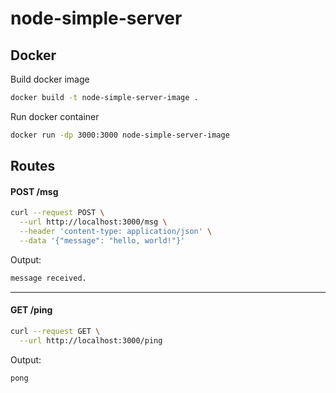 # node-simple-server

## Docker

Build docker image
```sh
docker build -t node-simple-server-image .
```

Run docker container
```sh
docker run -dp 3000:3000 node-simple-server-image
```

## Routes

#### POST /msg
```sh
curl --request POST \
  --url http://localhost:3000/msg \
  --header 'content-type: application/json' \
  --data '{"message": "hello, world!"}'
```

Output:
```sh
message received.
```
---
#### GET /ping
```sh
curl --request GET \
  --url http://localhost:3000/ping
```

Output:
```sh
pong
```